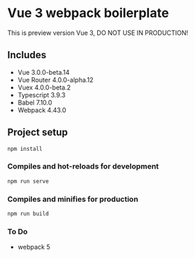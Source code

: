 # Vue 3 webpack boilerplate

This is preview version Vue 3, DO NOT USE IN PRODUCTION!

## Includes

- Vue 3.0.0-beta.14
- Vue Router 4.0.0-alpha.12
- Vuex 4.0.0-beta.2
- Typescript 3.9.3
- Babel 7.10.0
- Webpack 4.43.0


## Project setup
```
npm install
```

### Compiles and hot-reloads for development
```
npm run serve
```

### Compiles and minifies for production
```
npm run build
```

### To Do
- webpack 5
